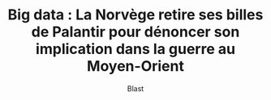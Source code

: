 ---
layout: post
title: "Big data : La Norvège retire ses billes de Palantir pour dénoncer son implication dans la guerre au Moyen-Orient"
link: https://www.blast-info.fr/articles/2024/big-data-la-norvege-retire-ses-billes-de-palantir-pour-denoncer-son-implication-dans-la-guerre-au-moyen-orient-nub4UBOFQ4amtQnIpoAm-g
author: Blast
published_date: 28/10/2024
description: L'investisseur norvégien Storebrand a vendu sa participation dans Palantir du fait des liens de cette société américaine spécialisée dans les logiciels et l’analyse des données avec Tsahal. Le fonds norvégien, qui gère un portefeuille de plus cent milliards d’actifs, exprime ainsi son inquiétude sur la question du viol du droit international humanitaire et des droits de l'homme, dans les opérations en cours à Gaza. Reuters précise que Storebrand déclare se désinvestir de Palantir « en raison de ses ventes de produits et services à Israël pour une utilisation dans les territoires palestiniens occupés ».
language: fr
categories: 
   - Liens
tags: "big-data surveillance société économie éthique"
og-tags: "big-data surveillance société économie éthique"
permalink: /:categories/:year/:month/:day/:title/
---